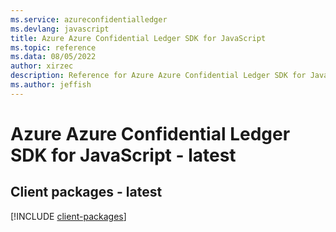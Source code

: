 ```yaml
---
ms.service: azureconfidentialledger
ms.devlang: javascript
title: Azure Azure Confidential Ledger SDK for JavaScript
ms.topic: reference
ms.data: 08/05/2022
author: xirzec
description: Reference for Azure Azure Confidential Ledger SDK for JavaScript
ms.author: jeffish
---
```

# Azure Azure Confidential Ledger SDK for JavaScript - latest

## Client packages - latest
[!INCLUDE [client-packages](azure-confidential-ledger-client-index.md)]